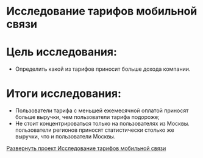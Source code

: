 # Исследование тарифов мобильной связи
# **Цель исследования:**
* Определить какой из тарифов приносит больше дохода компании. 

# **Итоги исследования:**
* Пользователи тарифа с меньшей ежемесячной оплатой приносят больше выручки, чем пользователи тарифа подороже;
* Не стоит концентрироваться только на пользователях из Москвы. пользователи регионов приносят статистически столько же выручки, что и пользователи Москвы.

[Развернуть проект Исследование тарифов мобильной связи](https://github.com/LeonidRadostev/Yandex-Practicum-Projects/blob/main/Project%204.%20Tariff%20research/tariff_research.ipynb)
